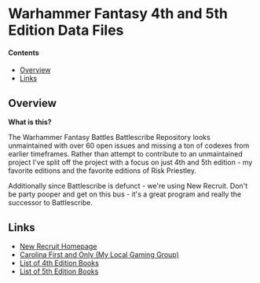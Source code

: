 Warhammer Fantasy 4th and 5th Edition Data Files
=================

#### Contents ####

* [Overview][]
* [Links][]

## Overview ##
[Overview]: #overview

__What is this?__

The Warhammer Fantasy Battles Battlescribe Repository looks unmaintained with over 60 open issues and missing a ton of codexes from earlier timeframes.  Rather than attempt to contribute to an unmaintained project I've split off the project with a focus on just 4th and 5th edition - my favorite editions and the favorite editions of Risk Priestley.

Additionally since Battlescribe is defunct - we're using New Recruit.  Don't be party pooper and get on this bus - it's a great program and really the successor to Battlescribe.

## Links ##
[Links]: #links

* [New Recruit Homepage][]
* [Carolina First and Only (My Local Gaming Group)][]
* [List of 4th Edition Books][]
* [List of 5th Edition Books][]


[New Recruit homepage]: https://www.newrecruit.eu
[Carolina First and Only (My Local Gaming Group)]: https://www.carolinafirstandonly.com
[List of 4th Edition Books]: https://whfb.lexicanum.com/wiki/Army_Books_4th_Edition
[List of 5th Edition Books]: https://whfb.lexicanum.com/wiki/Army_Books_5th_Edition
